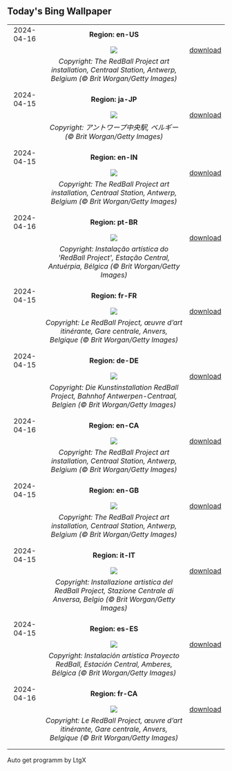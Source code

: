 ## Today's Bing Wallpaper
|      |      |      |
| :----: | :----: | :----: |
|2024-04-16|**Region: en-US**||
||![](https://www.bing.com/th?id=OHR.RedBallBelgium_EN-US3314192425_UHD.jpg&pid=hp&w=1152&h=648&rs=1&c=4)| [download](https://www.bing.com/th?id=OHR.RedBallBelgium_EN-US3314192425_UHD.jpg)|
||*Copyright: The RedBall Project art installation, Centraal Station, Antwerp, Belgium (© Brit Worgan/Getty Images)*
||
|||
|2024-04-15|**Region: ja-JP**||
||![](https://www.bing.com/th?id=OHR.RedBallBelgium_JA-JP5377417723_UHD.jpg&pid=hp&w=1152&h=648&rs=1&c=4)| [download](https://www.bing.com/th?id=OHR.RedBallBelgium_JA-JP5377417723_UHD.jpg)|
||*Copyright: アントワープ中央駅, ベルギー (© Brit Worgan/Getty Images)*
||
|||
|2024-04-15|**Region: en-IN**||
||![](https://www.bing.com/th?id=OHR.RedBallBelgium_EN-IN8566227276_UHD.jpg&pid=hp&w=1152&h=648&rs=1&c=4)| [download](https://www.bing.com/th?id=OHR.RedBallBelgium_EN-IN8566227276_UHD.jpg)|
||*Copyright: The RedBall Project art installation, Centraal Station, Antwerp, Belgium (© Brit Worgan/Getty Images)*
||
|||
|2024-04-16|**Region: pt-BR**||
||![](https://www.bing.com/th?id=OHR.RedBallBelgium_PT-BR7344009835_UHD.jpg&pid=hp&w=1152&h=648&rs=1&c=4)| [download](https://www.bing.com/th?id=OHR.RedBallBelgium_PT-BR7344009835_UHD.jpg)|
||*Copyright: Instalação artística do 'RedBall Project', Estação Central, Antuérpia, Bélgica (© Brit Worgan/Getty Images)*
||
|||
|2024-04-15|**Region: fr-FR**||
||![](https://www.bing.com/th?id=OHR.RedBallBelgium_FR-FR7736092564_UHD.jpg&pid=hp&w=1152&h=648&rs=1&c=4)| [download](https://www.bing.com/th?id=OHR.RedBallBelgium_FR-FR7736092564_UHD.jpg)|
||*Copyright: Le RedBall Project, œuvre d’art itinérante, Gare centrale, Anvers, Belgique (© Brit Worgan/Getty Images)*
||
|||
|2024-04-15|**Region: de-DE**||
||![](https://www.bing.com/th?id=OHR.RedBallBelgium_DE-DE7374714252_UHD.jpg&pid=hp&w=1152&h=648&rs=1&c=4)| [download](https://www.bing.com/th?id=OHR.RedBallBelgium_DE-DE7374714252_UHD.jpg)|
||*Copyright: Die Kunstinstallation RedBall Project, Bahnhof Antwerpen-Centraal, Belgien (© Brit Worgan/Getty Images)*
||
|||
|2024-04-16|**Region: en-CA**||
||![](https://www.bing.com/th?id=OHR.RedBallBelgium_EN-CA5507673869_UHD.jpg&pid=hp&w=1152&h=648&rs=1&c=4)| [download](https://www.bing.com/th?id=OHR.RedBallBelgium_EN-CA5507673869_UHD.jpg)|
||*Copyright: The RedBall Project art installation, Centraal Station, Antwerp, Belgium (© Brit Worgan/Getty Images)*
||
|||
|2024-04-15|**Region: en-GB**||
||![](https://www.bing.com/th?id=OHR.RedBallBelgium_EN-GB2394850317_UHD.jpg&pid=hp&w=1152&h=648&rs=1&c=4)| [download](https://www.bing.com/th?id=OHR.RedBallBelgium_EN-GB2394850317_UHD.jpg)|
||*Copyright: The RedBall Project art installation, Centraal Station, Antwerp, Belgium (© Brit Worgan/Getty Images)*
||
|||
|2024-04-15|**Region: it-IT**||
||![](https://www.bing.com/th?id=OHR.RedBallBelgium_IT-IT3409084305_UHD.jpg&pid=hp&w=1152&h=648&rs=1&c=4)| [download](https://www.bing.com/th?id=OHR.RedBallBelgium_IT-IT3409084305_UHD.jpg)|
||*Copyright: Installazione artistica del RedBall Project, Stazione Centrale di Anversa, Belgio (© Brit Worgan/Getty Images)*
||
|||
|2024-04-15|**Region: es-ES**||
||![](https://www.bing.com/th?id=OHR.RedBallBelgium_ES-ES8883654006_UHD.jpg&pid=hp&w=1152&h=648&rs=1&c=4)| [download](https://www.bing.com/th?id=OHR.RedBallBelgium_ES-ES8883654006_UHD.jpg)|
||*Copyright: Instalación artística Proyecto RedBall, Estación Central, Amberes, Bélgica (© Brit Worgan/Getty Images)*
||
|||
|2024-04-16|**Region: fr-CA**||
||![](https://www.bing.com/th?id=OHR.RedBallBelgium_FR-CA3335673645_UHD.jpg&pid=hp&w=1152&h=648&rs=1&c=4)| [download](https://www.bing.com/th?id=OHR.RedBallBelgium_FR-CA3335673645_UHD.jpg)|
||*Copyright: Le RedBall Project, œuvre d’art itinérante, Gare centrale, Anvers, Belgique (© Brit Worgan/Getty Images)*
||
|||

Auto get programm by LtgX

